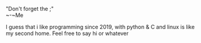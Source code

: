 "Don't forget the ;"   
~-~Me

I guess that i like programming since 2019, with python & C and linux is like my second home. Feel free to say hi or whatever
